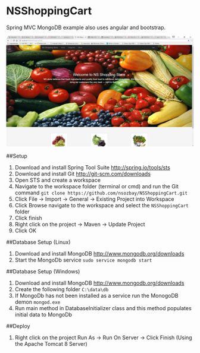NSShoppingCart
===========================

Spring MVC MongoDB example also uses angular and bootstrap.

![ScreenShot](https://raw.githubusercontent.com/nsozbay/NSShoppingCart/master/src/main/webapp/img/MainPage1.png)

##Setup
1.  Download and install Spring Tool Suite http://spring.io/tools/sts
2.  Download and install Git http://git-scm.com/downloads
3.  Open STS and create a workspace
4.  Navigate to the workspace folder (terminal or cmd) and run the Git command `git clone https://github.com/nsozbay/NSShoppingCart.git`
5.  Click File -> Import -> General -> Existing Project into Workspace
6.  Click Browse navigate to the workspace and select the `NSShoppingCart` folder
7.  Click finish
8.  Right click on the project -> Maven -> Update Project
9.  Click OK

##Database Setup (Linux)
1.  Download and install MongoDB http://www.mongodb.org/downloads
2.  Start the MongoDb service `sudo service mongodb start`

##Database Setup (Windows)
1.  Download and install MongoDB http://www.mongodb.org/downloads
2.  Create the following folder `C:\data\db`
3.  If MongoDb has not been installed as a service run the MonogoDB demon `mongod.exe`
4.  Run main method in DatabaseInitializer class and this method populates initial data to MongoDb

##Deploy
1. Right click on the project Run As -> Run On Server -> Click Finish (Using the Apache Tomcat 8 Server)
